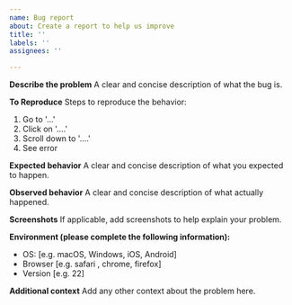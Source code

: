 ```yaml
---
name: Bug report
about: Create a report to help us improve
title: ''
labels: ''
assignees: ''

---
```


**Describe the problem**
A clear and concise description of what the bug is.

**To Reproduce**
Steps to reproduce the behavior:
1. Go to '...'
2. Click on '....'
3. Scroll down to '....'
4. See error

**Expected behavior**
A clear and concise description of what you expected to happen.

**Observed behavior**
A clear and concise description of what actually happened.

**Screenshots**
If applicable, add screenshots to help explain your problem.

**Environment (please complete the following information):**
 - OS: [e.g. macOS, Windows, iOS, Android]
 - Browser [e.g. safari , chrome, firefox]
 - Version [e.g. 22]

**Additional context**
Add any other context about the problem here.
